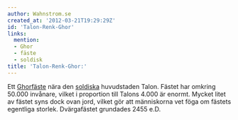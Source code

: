 ```yaml
---
author: Wahnstrom.se
created_at: '2012-03-21T19:29:29Z'
id: 'Talon-Renk-Ghor'
links:
  mention:
  - Ghor
  - fäste
  - soldisk
title: 'Talon-Renk-Ghor:'
---
```


Ett [Ghor][][fäste] nära den [soldiska] huvudstaden Talon. Fästet har omkring 50.000 invånare,
vilket i proportion till Talons 4.000 är enormt. Mycket litet av fästet syns dock ovan jord, vilket
gör att människorna vet föga om fästets egentliga storlek. Dvärgafästet grundades 2455 e.D.

  [Ghor]: Ghor
  [fäste]: fäste
  [soldiska]: soldisk